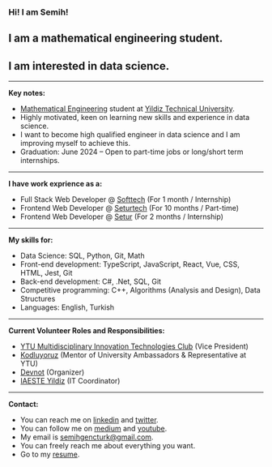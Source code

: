 ### Hi! I am Semih!
## I am a mathematical engineering student.
## I am interested in data science.
----- 

**Key notes:**

- [Mathematical Engineering](http://www.bologna.yildiz.edu.tr/index.php?r=program/view&id=37&aid=24) student at [Yildiz Technical University](https://yildiz.edu.tr/en).
- Highly motivated, keen on learning new skills and experience in data science.
- I want to become high qualified engineer in data science and I am improving myself to achieve this. 
- Graduation: June 2024 – Open to part-time jobs or long/short term internships.

----

**I have work exprience as a:**

- Full Stack Web Developer @ [Softtech](https://www.linkedin.com/company/softtechas/) (For 1 month / Internship)
- Frontend Web Developer @ [Seturtech](https://www.linkedin.com/company/seturtech/) (For 10 months / Part-time)
- Frontend Web Developer @ [Setur](https://www.linkedin.com/company/setur/) (For 2 months / Internship)

----

**My skills for:**

- Data Science: SQL, Python, Git, Math
- Front-end development: TypeScript, JavaScript, React, Vue, CSS, HTML, Jest, Git
- Back-end development: C#, .Net, SQL, Git
- Competitive programming: C++, Algorithms (Analysis and Design), Data Structures
- Languages: English, Turkish

----

**Current Volunteer Roles and Responsibilities:**

- [YTU Multidisciplinary Innovation Technologies Club](https://www.linkedin.com/company/ytumint/) (Vice President)
- [Kodluyoruz](https://www.linkedin.com/company/kodluyoruz/) (Mentor of University Ambassadors & Representative at YTU)
- [Devnot](https://www.linkedin.com/in/devnot/) (Organizer)
- [IAESTE Yildiz](https://www.linkedin.com/company/iaeste-yildiz/) (IT Coordinator)

----

**Contact:**

- You can reach me on [linkedin](https://www.linkedin.com/in/semihgencturk/) and [twitter](https://twitter.com/semihgencturk_).
- You can follow me on [medium](https://medium.com/@semihgencturk) and [youtube](https://www.youtube.com/@semihgencturk).
- My email is semihgencturk@gmail.com. 
- You can freely reach me about everything you want.
- Go to my [resume](https://drive.google.com/file/d/1sqEl8OfgazaxELLR7e06nBy58RvNJViE/view?usp=share_link).
